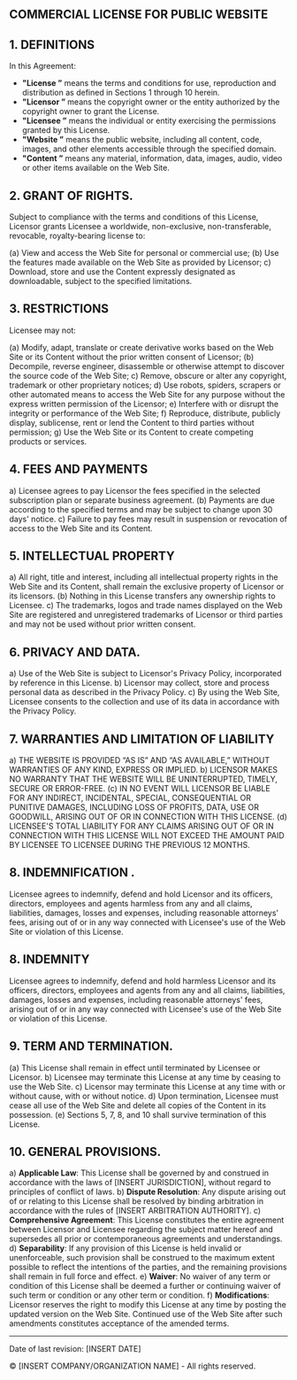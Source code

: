 ## COMMERCIAL LICENSE FOR PUBLIC WEBSITE

## 1. DEFINITIONS

In this Agreement:

- **"License ”** means the terms and conditions for use, reproduction and distribution as defined in Sections 1 through 10 herein.
- **"Licensor ”** means the copyright owner or the entity authorized by the copyright owner to grant the License.
- **"Licensee ”** means the individual or entity exercising the permissions granted by this License.
- **"Website ”** means the public website, including all content, code, images, and other elements accessible through the specified domain.
- **"Content ”** means any material, information, data, images, audio, video or other items available on the Web Site.

## 2. GRANT OF RIGHTS.

Subject to compliance with the terms and conditions of this License, Licensor grants Licensee a worldwide, non-exclusive, non-transferable, revocable, royalty-bearing license to:

(a) View and access the Web Site for personal or commercial use;
(b) Use the features made available on the Web Site as provided by Licensor;
c) Download, store and use the Content expressly designated as downloadable, subject to the specified limitations.

## 3. RESTRICTIONS

Licensee may not:

(a) Modify, adapt, translate or create derivative works based on the Web Site or its Content without the prior written consent of Licensor;
(b) Decompile, reverse engineer, disassemble or otherwise attempt to discover the source code of the Web Site;
c) Remove, obscure or alter any copyright, trademark or other proprietary notices;
d) Use robots, spiders, scrapers or other automated means to access the Web Site for any purpose without the express written permission of the Licensor;
e) Interfere with or disrupt the integrity or performance of the Web Site;
f) Reproduce, distribute, publicly display, sublicense, rent or lend the Content to third parties without permission;
g) Use the Web Site or its Content to create competing products or services.

## 4. FEES AND PAYMENTS

a) Licensee agrees to pay Licensor the fees specified in the selected subscription plan or separate business agreement.
(b) Payments are due according to the specified terms and may be subject to change upon 30 days' notice.
c) Failure to pay fees may result in suspension or revocation of access to the Web Site and its Content.

## 5. INTELLECTUAL PROPERTY

a) All right, title and interest, including all intellectual property rights in the Web Site and its Content, shall remain the exclusive property of Licensor or its licensors.
(b) Nothing in this License transfers any ownership rights to Licensee.
c) The trademarks, logos and trade names displayed on the Web Site are registered and unregistered trademarks of Licensor or third parties and may not be used without prior written consent.

## 6. PRIVACY AND DATA.

a) Use of the Web Site is subject to Licensor's Privacy Policy, incorporated by reference in this License.
b) Licensor may collect, store and process personal data as described in the Privacy Policy.
c) By using the Web Site, Licensee consents to the collection and use of its data in accordance with the Privacy Policy.

## 7. WARRANTIES AND LIMITATION OF LIABILITY

a) THE WEBSITE IS PROVIDED “AS IS” AND “AS AVAILABLE,” WITHOUT WARRANTIES OF ANY KIND, EXPRESS OR IMPLIED.
b) LICENSOR MAKES NO WARRANTY THAT THE WEBSITE WILL BE UNINTERRUPTED, TIMELY, SECURE OR ERROR-FREE.
(c) IN NO EVENT WILL LICENSOR BE LIABLE FOR ANY INDIRECT, INCIDENTAL, SPECIAL, CONSEQUENTIAL OR PUNITIVE DAMAGES, INCLUDING LOSS OF PROFITS, DATA, USE OR GOODWILL, ARISING OUT OF OR IN CONNECTION WITH THIS LICENSE.
(d) LICENSEE'S TOTAL LIABILITY FOR ANY CLAIMS ARISING OUT OF OR IN CONNECTION WITH THIS LICENSE WILL NOT EXCEED THE AMOUNT PAID BY LICENSEE TO LICENSEE DURING THE PREVIOUS 12 MONTHS.

## 8. INDEMNIFICATION .

Licensee agrees to indemnify, defend and hold Licensor and its officers, directors, employees and agents harmless from any and all claims, liabilities, damages, losses and expenses, including reasonable attorneys' fees, arising out of or in any way connected with Licensee's use of the Web Site or violation of this License.

## 8. INDEMNITY

Licensee agrees to indemnify, defend and hold harmless Licensor and its officers, directors, employees and agents from any and all claims, liabilities, damages, losses and expenses, including reasonable attorneys' fees, arising out of or in any way connected with Licensee's use of the Web Site or violation of this License.

## 9. TERM AND TERMINATION.

(a) This License shall remain in effect until terminated by Licensee or Licensor.
b) Licensee may terminate this License at any time by ceasing to use the Web Site.
c) Licensor may terminate this License at any time with or without cause, with or without notice.
d) Upon termination, Licensee must cease all use of the Web Site and delete all copies of the Content in its possession.
(e) Sections 5, 7, 8, and 10 shall survive termination of this License.

## 10. GENERAL PROVISIONS.

a) **Applicable Law**: This License shall be governed by and construed in accordance with the laws of [INSERT JURISDICTION], without regard to principles of conflict of laws.
b) **Dispute Resolution**: Any dispute arising out of or relating to this License shall be resolved by binding arbitration in accordance with the rules of [INSERT ARBITRATION AUTHORITY].
c) **Comprehensive Agreement**: This License constitutes the entire agreement between Licensor and Licensee regarding the subject matter hereof and supersedes all prior or contemporaneous agreements and understandings.
d) **Separability**: If any provision of this License is held invalid or unenforceable, such provision shall be construed to the maximum extent possible to reflect the intentions of the parties, and the remaining provisions shall remain in full force and effect.
e) **Waiver**: No waiver of any term or condition of this License shall be deemed a further or continuing waiver of such term or condition or any other term or condition.
f) **Modifications**: Licensor reserves the right to modify this License at any time by posting the updated version on the Web Site. Continued use of the Web Site after such amendments constitutes acceptance of the amended terms.

---

Date of last revision: [INSERT DATE]

© [INSERT COMPANY/ORGANIZATION NAME] - All rights reserved.
